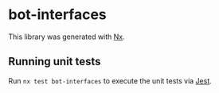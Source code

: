 # bot-interfaces

This library was generated with [Nx](https://nx.dev).

## Running unit tests

Run `nx test bot-interfaces` to execute the unit tests via [Jest](https://jestjs.io).
